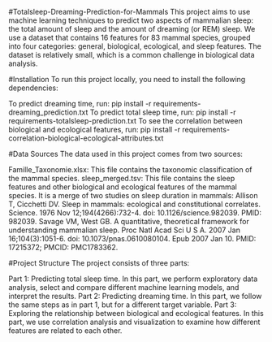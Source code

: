#Totalsleep-Dreaming-Prediction-for-Mammals
This project aims to use machine learning techniques to predict two aspects of mammalian sleep: the total amount of sleep and the amount of dreaming (or REM) sleep. We use a dataset that contains 16 features for 83 mammal species, grouped into four categories: general, biological, ecological, and sleep features. The dataset is relatively small, which is a common challenge in biological data analysis.

#Installation
To run this project locally, you need to install the following dependencies:

To predict dreaming time, run: pip install -r requirements-dreaming_prediction.txt
To predict total sleep time, run: pip install -r requirements-totalsleep-prediction.txt
To see the correlation between biological and ecological features, run: pip install -r requirements-correlation-biological-ecological-attributes.txt

#Data Sources
The data used in this project comes from two sources:

Famille_Taxonomie.xlsx: This file contains the taxonomic classification of the mammal species.
sleep_merged.tsv: This file contains the sleep features and other biological and ecological features of the mammal species. It is a merge of two studies on sleep duration in mammals:
Allison T, Cicchetti DV. Sleep in mammals: ecological and constitutional correlates. Science. 1976 Nov 12;194(4266):732-4. doi: 10.1126/science.982039. PMID: 982039.
Savage VM, West GB. A quantitative, theoretical framework for understanding mammalian sleep. Proc Natl Acad Sci U S A. 2007 Jan 16;104(3):1051-6. doi: 10.1073/pnas.0610080104. Epub 2007 Jan 10. PMID: 17215372; PMCID: PMC1783362.

#Project Structure
The project consists of three parts:

Part 1: Predicting total sleep time. In this part, we perform exploratory data analysis, select and compare different machine learning models, and interpret the results.
Part 2: Predicting dreaming time. In this part, we follow the same steps as in part 1, but for a different target variable.
Part 3: Exploring the relationship between biological and ecological features. In this part, we use correlation analysis and visualization to examine how different features are related to each other.
